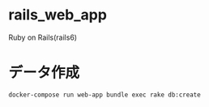 # rails_web_app
Ruby on Rails(rails6)

# データ作成
`docker-compose run web-app bundle exec rake db:create`
